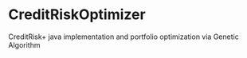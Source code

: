 CreditRiskOptimizer
===================

CreditRisk+ java implementation and portfolio optimization via Genetic Algorithm